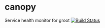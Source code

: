 # canopy
Service health monitor for groot
[![Build Status](https://travis-ci.org/acm-uiuc/canopy.svg?branch=master)](https://travis-ci.org/acm-uiuc/canopy)
